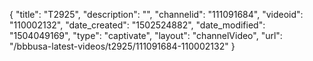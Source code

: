 {
    "title": "T2925",
    "description": "",
    "channelid": "111091684",
    "videoid": "110002132",
    "date_created": "1502524882",
    "date_modified": "1504049169",
    "type": "captivate",
    "layout": "channelVideo",
    "url": "\/bbbusa-latest-videos\/t2925\/111091684-110002132"
}